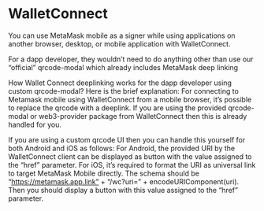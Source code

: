 # WalletConnect

You can use MetaMask mobile as a signer while using applications on another browser, desktop, or mobile application with WalletConnect.

For a dapp developer, they wouldn’t need to do anything other than use our “official” qrcode-modal which already includes MetaMask deep linking


How Wallet Connect deeplinking works for the dapp developer using custom qrcode-modal?
Here is the brief explanation:
For connecting to Metamask mobile using WalletConnect from a mobile browser, it’s possible to replace the qrcode with a deeplink.
If you are using the provided qrcode-modal or web3-provider package from WalletConnect then this is already handled for you.

If you are using a custom qrcode UI then you can handle this yourself for both Android and iOS as follows: For Android, the provided URI by the WalletConnect client can be displayed as button with the value assigned to the “href” parameter. For iOS, it’s required to format the URI as universal link to target MetaMask Mobile directly. The schema should be “https://metamask.app.link” + “/wc?uri=” + encodeURIComponent(uri). Then you should display a button with this value assigned to the “href” parameter.
